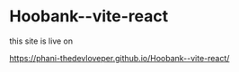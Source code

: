 # Hoobank--vite-react

this site is live on 

https://phani-thedevloveper.github.io/Hoobank--vite-react/

